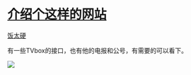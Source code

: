 # [介绍个这样的网站](https://github.com/jaaleng/jaaleng.github.io/issues/23)

[饭太硬](http://xn--sss604efuw.com/)

有一些TVbox的接口，也有他的电报和公号，有需要的可以看下。

![](https://pic.imgdb.cn/item/66ae3fe4d9c307b7e90dff1a.png)